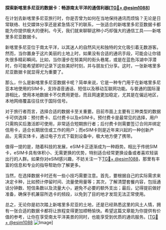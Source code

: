 **探索新喀里多尼亚的数据卡：畅游南太平洋的通信利器[[TG💪+ @esim1088](https://t.me/s/esim1088)]**

在计划去新喀里多尼亚旅行时，你是否曾为如何在当地保持通讯而烦恼？无论是日常联络、社交媒体分享还是紧急情况下的联系，一张适合的新喀里多尼亚数据卡都能为你提供极大的便利。今天，我们就来聊聊这种小巧却强大的通信工具——新喀里多尼亚数据卡。

新喀里多尼亚位于南太平洋，以其迷人的自然风光和独特的文化吸引着无数游客。然而，当你置身于这片美丽的土地上时，如果没有合适的通讯手段，可能会让你错失很多精彩瞬间。比如，当你漫步在努美阿的街头巷尾，或是在蓝色泻湖中浮潜时，你可能希望即时记录下这些美好时刻，并与朋友们分享。这时，一张新喀里多尼亚数据卡就显得尤为重要了。

那么，什么是新喀里多尼亚数据卡呢？简单来说，它是一种专门用于在新喀里多尼亚本地使用的SIM卡，支持语音通话、短信以及移动互联网功能。与普通的国际漫游相比，使用本地数据卡不仅费用更低，而且网速更加稳定，尤其是在偏远地区，本地网络覆盖往往优于国际信号。

对于旅行者而言，选择合适的数据卡至关重要。目前市面上主要有三种类型的数据卡可供选择：预付费卡、后付费卡以及eSIM卡。预付费卡是最常见的选择，用户只需购买后激活即可使用，非常适合短期旅行者；后付费卡则需要签订合同并绑定信用卡，适合长期居住或工作的用户；而eSIM卡则是近年来兴起的一种创新产品，无需实体卡，通过电子方式下载到设备中，极大地方便了携带。

值得一提的是，随着科技的发展，eSIM卡正逐渐成为一种趋势。相比于传统SIM卡，eSIM卡具有体积小、无需更换的优势，特别适合经常更换设备或者喜欢轻装出行的人群。如果你对eSIM感兴趣，不妨关注一下[TG💪+ @esim1088](https://t.me/s/esim1088)，那里有丰富的信息和专业的指导帮助你了解更多。

当然，在选择数据卡时还有一些小技巧需要注意。首先，要根据自己的实际需求来决定卡种，比如预计停留时间、流量使用量等；其次，了解清楚套餐内容，包括通话分钟数、短信条数以及流量大小，避免不必要的额外支出；最后，记得提前做好准备，确保手机兼容所选卡的频段，以免到了目的地才发现无法正常使用。

总之，无论你是初次踏上新喀里多尼亚的土地，还是已经熟悉这里的风土人情，拥有一张合适的数据卡都将让旅程变得更加顺畅愉快。希望这篇文章能为你提供有价值的参考，让你在享受南太平洋美景的同时，也能享受到优质的通讯服务。[[TG💪+ @esim1088](https://t.me/s/esim1088) ![Image](https://i.postimg.cc/4NQfJmqS/Snipaste-2025-05-13-00-14-12.png)]